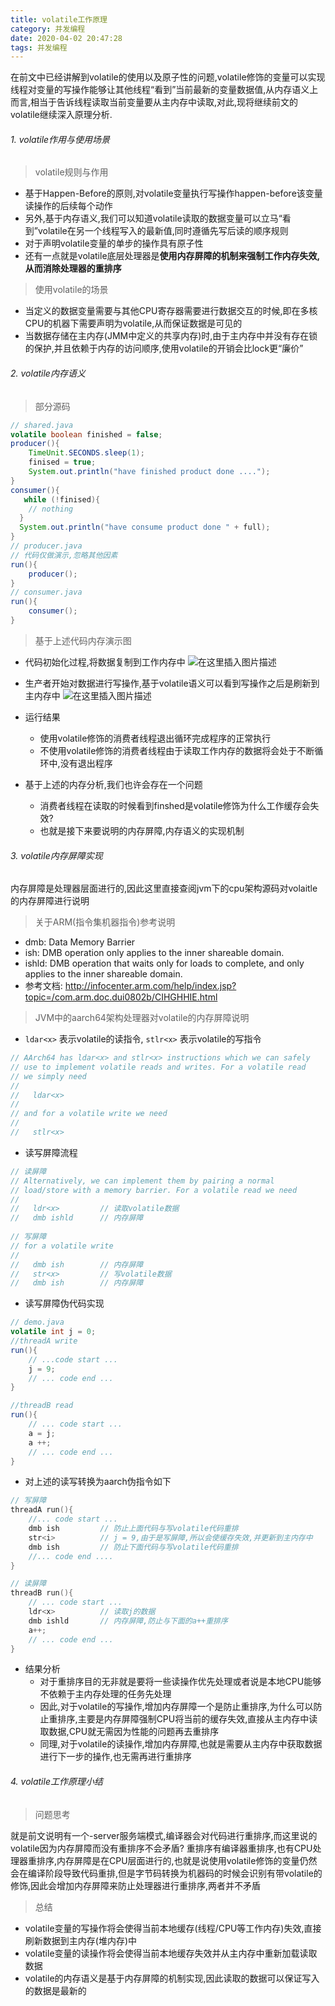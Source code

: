 ```yaml
---
title: volatile工作原理
category: 并发编程
date: 2020-04-02 20:47:28
tags: 并发编程
---
```


<!-- more -->


在前文中已经讲解到volatile的使用以及原子性的问题,volatile修饰的变量可以实现线程对变量的写操作能够让其他线程“看到”当前最新的变量数据值,从内存语义上而言,相当于告诉线程读取当前变量要从主内存中读取,对此,现将继续前文的volatile继续深入原理分析.
###### 1. volatile作用与使用场景
> volatile规则与作用

- 基于Happen-Before的原则,对volatile变量执行写操作happen-before该变量读操作的后续每个动作
- 另外,基于内存语义,我们可以知道volatile读取的数据变量可以立马“看到”volatile在另一个线程写入的最新值,同时遵循先写后读的顺序规则
- 对于声明volatile变量的单步的操作具有原子性
- 还有一点就是volatile底层处理器是**使用内存屏障的机制来强制工作内存失效,从而消除处理器的重排序**

> 使用volatile的场景

- 当定义的数据变量需要与其他CPU寄存器需要进行数据交互的时候,即在多核CPU的机器下需要声明为volatile,从而保证数据是可见的
- 当数据存储在主内存(JMM中定义的共享内存)时,由于主内存中并没有存在锁的保护,并且依赖于内存的访问顺序,使用volatile的开销会比lock更“廉价”

###### 2. volatile内存语义
> 部分源码

```java
// shared.java
volatile boolean finished = false;
producer(){
    TimeUnit.SECONDS.sleep(1);
    finised = true;
    System.out.println("have finished product done ....");
}
consumer(){
   while (!finised){
    // nothing
  }
  System.out.println("have consume product done " + full);
}
// producer.java
// 代码仅做演示,忽略其他因素
run(){
	producer();
}
// consumer.java
run(){
	consumer();
}
```

> 基于上述代码内存演示图

- 代码初始化过程,将数据复制到工作内存中
![在这里插入图片描述](https://img-blog.csdnimg.cn/20200123110749810.jpg?x-oss-process=image/watermark,type_ZmFuZ3poZW5naGVpdGk,shadow_10,text_aHR0cHM6Ly9ibG9nLmNzZG4ubmV0L3dpbmRfNjAy,size_16,color_FFFFFF,t_70)

- 生产者开始对数据进行写操作,基于volatile语义可以看到写操作之后是刷新到主内存中
![在这里插入图片描述](https://img-blog.csdnimg.cn/20200123112223315.jpg?x-oss-process=image/watermark,type_ZmFuZ3poZW5naGVpdGk,shadow_10,text_aHR0cHM6Ly9ibG9nLmNzZG4ubmV0L3dpbmRfNjAy,size_16,color_FFFFFF,t_70)

- 运行结果
	- 使用volatile修饰的消费者线程退出循环完成程序的正常执行
	- 不使用volatile修饰的消费者线程由于读取工作内存的数据将会处于不断循环中,没有退出程序

- 基于上述的内存分析,我们也许会存在一个问题
	- 消费者线程在读取的时候看到finshed是volatile修饰为什么工作缓存会失效?
	- 也就是接下来要说明的内存屏障,内存语义的实现机制

###### 3. volatile内存屏障实现
内存屏障是处理器层面进行的,因此这里直接查阅jvm下的cpu架构源码对volaitle的内存屏障进行说明

> 关于ARM(指令集机器指令)参考说明

- dmb: Data Memory Barrier
- ish:  DMB operation only applies to the inner shareable domain.
- ishld: DMB operation that waits only for loads to complete, and only applies to the inner shareable domain.
- 参考文档: http://infocenter.arm.com/help/index.jsp?topic=/com.arm.doc.dui0802b/CIHGHHIE.html

> JVM中的aarch64架构处理器对volatile的内存屏障说明

- `ldar<x>` 表示volatile的读指令, `stlr<x>` 表示volatile的写指令
```c++
// AArch64 has ldar<x> and stlr<x> instructions which we can safely
// use to implement volatile reads and writes. For a volatile read
// we simply need
//
//   ldar<x>
//
// and for a volatile write we need
//
//   stlr<x>
```

- 读写屏障流程
```c++
// 读屏障
// Alternatively, we can implement them by pairing a normal
// load/store with a memory barrier. For a volatile read we need
//
//   ldr<x>			// 读取volatile数据
//   dmb ishld		// 内存屏障
	
// 写屏障	
// for a volatile write
//
//   dmb ish		// 内存屏障
//   str<x>		    // 写volatile数据
//   dmb ish		// 内存屏障
```

- 读写屏障伪代码实现
```java
// demo.java
volatile int j = 0;
//threadA write 
run(){
	// ...code start ...
	j = 9;
	// ... code end ...
}

//threadB read
run(){
	// ... code start ...
	a = j;
	a ++;
	// ... code end ...
}
```
- 对上述的读写转换为aarch伪指令如下
```c++
// 写屏障
threadA run(){
	//... code start ...
	dmb ish			// 防止上面代码与写volatile代码重排
	str<i>			// j = 9,由于是写屏障,所以会使缓存失效,并更新到主内存中
	dmb ish			// 防止下面代码与写volatile代码重排
	//... code end ....
}

// 读屏障
threadB run(){
	// ... code start ...
	ldr<x>			// 读取j的数据
	dmb ishld		// 内存屏障,防止与下面的a++重排序
	a++;
	// ... code end ...
}
```

- 结果分析
	- 对于重排序目的无非就是要将一些读操作优先处理或者说是本地CPU能够不依赖于主内存处理的任务先处理
	- 因此,对于volatile的写操作,增加内存屏障一个是防止重排序,为什么可以防止重排序,主要是内存屏障强制CPU将当前的缓存失效,直接从主内存中读取数据,CPU就无需因为性能的问题再去重排序
	- 同理,对于volatile的读操作,增加内存屏障,也就是需要从主内存中获取数据进行下一步的操作,也无需再进行重排序

###### 4. volatile工作原理小结
> 问题思考

就是前文说明有一个-server服务端模式,编译器会对代码进行重排序,而这里说的volatile因为内存屏障而没有重排序不会矛盾?
重排序有编译器重排序,也有CPU处理器重排序,内存屏障是在CPU层面进行的,也就是说使用volatile修饰的变量仍然会在编译阶段导致代码重排,但是字节码转换为机器码的时候会识别有带volatile的修饰,因此会增加内存屏障来防止处理器进行重排序,两者并不矛盾

> 总结

- volatile变量的写操作将会使得当前本地缓存(线程/CPU等工作内存)失效,直接刷新数据到主内存(堆内存)中
- volatile变量的读操作将会使得当前本地缓存失效并从主内存中重新加载读取数据
- volatile的内存语义是基于内存屏障的机制实现,因此读取的数据可以保证写入的数据是最新的